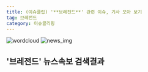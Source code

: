 ```yaml
---
title: (이슈클립) '**브레전드**' 관련 이슈, 기사 모아 보기
tag: 브레전드
category: 이슈클리핑
---
```

![wordcloud](https://s3.ap-northeast-2.amazonaws.com/lyrics101-wordcloud/2018-09-27-1537985880.png)
![news_img](https://user-images.githubusercontent.com/42597476/44507050-1206f400-a6e4-11e8-8d98-7ffbfebb353f.png)
## **'**브레전드**'** 뉴스속보 검색결과

